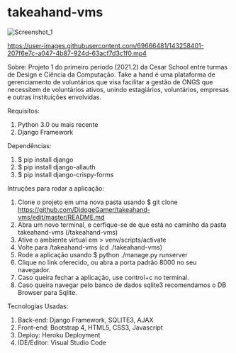 # takeahand-vms

![Screenshot_1](https://user-images.githubusercontent.com/69666481/143174478-1bfb903f-b63a-4b19-9734-c40584ecc82d.png)


https://user-images.githubusercontent.com/69666481/143258401-207f6e7c-a047-4b87-924d-63acf7d3c1f0.mp4


Sobre:
Projeto 1 do primeiro período (2021.2) da Cesar School entre turmas de Design e Ciência da Computação. Take a hand é uma plataforma de gerenciamento de voluntários que visa facilitar a gestão de ONGS que necessitem de voluntários ativos, unindo estagiários, voluntários, empresas e outras instituições envolvidas.

Requisitos:
1. Python 3.0 ou mais recente
2. Django Framework

Dependências:
1. $ pip install django
2. $ pip install django-allauth
3. $ pip install django-crispy-forms

Intruções para rodar a aplicação:
1. Clone o projeto em uma nova pasta usando $ git clone https://github.com/DjdogeGamer/takeahand-vms/edit/master/README.md 
2. Abra um novo terminal, e cerfique-se de que está no caminho da pasta takeahand-vms (/takeahand-vms)
3. Ative o ambiente virtual em > venv/scripts/activate
4. Volte para /takeahand-vms (cd ./takeahand-vms)
5. Rode a aplicação usando $ python ./manage.py runserver
6. Clique no link oferecido, ou abra a porta padrão 8000 no seu navegador.
7. Caso queira fechar a aplicação, use control+c no terminal.
8. Caso queira navegar pelo banco de dados sqlite3 recomendamos o DB Browser para Sqlite.

Tecnologias Usadas:
1. Back-end: Django Framework, SQLITE3, AJAX
2. Front-end: Bootstrap 4, HTML5, CSS3, Javascript
3. Deploy: Heroku Deployment
4. IDE/Editor: Visual Studio Code
